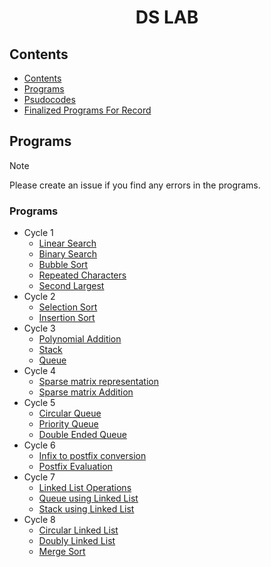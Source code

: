 <h1 align="center">DS LAB</h1>

## Contents
- [Contents](#contents)
- [Programs](#programs)
- [Psudocodes](https://github.com/csc-mec/DS_LAB/blob/main/pseudocodes/pseudo_index.md)
- [Finalized Programs For Record](https://github.com/csc-mec/DS_LAB/tree/main/final-record)

## Programs

>[!NOTE]  
>Please create an issue if you find any errors in the programs.

### Programs
- Cycle 1
    - [Linear Search](https://github.com/csc-mec/DS_LAB/blob/main/linear_search.c)
    - [Binary Search](https://github.com/csc-mec/DS_LAB/blob/main/binary_search.c)
    - [Bubble Sort](https://github.com/csc-mec/DS_LAB/blob/main/bubble_sort.c)
    - [Repeated Characters](https://github.com/csc-mec/DS_LAB/blob/main/RepeatedElements.c)
    - [Second Largest](https://github.com/csc-mec/DS_LAB/blob/main/SecondLargest.c)
- Cycle 2
    - [Selection Sort](https://github.com/csc-mec/DS_LAB/blob/main/selection_sort.c)
    - [Insertion Sort](https://github.com/csc-mec/DS_LAB/blob/main/InsertionSort.c)
- Cycle 3
    - [Polynomial Addition](https://github.com/csc-mec/DS_LAB/blob/main/polynomial_add.c)
    - [Stack](https://github.com/csc-mec/DS_LAB/blob/main/stack.c)
    - [Queue](https://github.com/csc-mec/DS_LAB/blob/main/queue.c)
- Cycle 4
    - [Sparse matrix representation](https://github.com/csc-mec/DS_LAB/blob/main/SparseMatrix.c)
    - [Sparse matrix Addition](https://github.com/csc-mec/DS_LAB/blob/main/SparseMatrixAddition.c)
- Cycle 5
    - [Circular Queue](https://github.com/csc-mec/DS_LAB/blob/main/CircularQueue.c)
    - [Priority Queue](https://github.com/csc-mec/DS_LAB/blob/main/PriorityQueue.c)
    - [Double Ended Queue](https://github.com/csc-mec/DS_LAB/blob/main/DoubleEndedQueue.c)
- Cycle 6
    - [Infix to postfix conversion](https://github.com/csc-mec/DS_LAB/blob/main/Infix_to_Postfix.c)
    - [Postfix Evaluation](https://github.com/csc-mec/DS_LAB/blob/main/PostfixEvaluation.c)
- Cycle 7
    - [Linked List Operations](https://github.com/csc-mec/DS_LAB/blob/main/Linked_List_All.c)
    - [Queue using Linked List](https://github.com/csc-mec/DS_LAB/blob/main/queue_using_linked_list.c)
    - [Stack using Linked List](https://github.com/csc-mec/DS_LAB/blob/main/StackLinkedList.c)
- Cycle 8
    - [Circular Linked List](https://github.com/csc-mec/DS_LAB/blob/main/CircularLinkedList.c)
    - [Doubly Linked List](https://github.com/csc-mec/DS_LAB/blob/main/DoublyLinkedList.c)
    - [Merge Sort](https://github.com/csc-mec/DS_LAB/blob/main/merge.c)